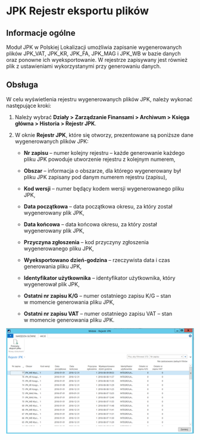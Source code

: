 # JPK Rejestr eksportu plików

## Informacje ogólne

Moduł JPK w Polskiej Lokalizacji umożliwia zapisanie wygenerowanych
plików JPK\_VAT, JPK\_KR, JPK\_FA, JPK\_MAG i JPK\_WB w bazie danych
oraz ponowne ich wyeksportowanie. W rejestrze zapisywany jest również
plik z ustawieniami wykorzystanymi przy generowaniu danych.

## Obsługa

W celu wyświetlenia rejestru wygenerowanych plików JPK, należy wykonać
następujące kroki:

1.  Należy wybrać **Działy \> Zarządzanie Finansami \> Archiwum \>
    Księga główna \> Historia \> Rejestr JPK**.

2.  W oknie **Rejestr JPK**, które się otworzy, prezentowane są poniższe
    dane wygenerowanych plików JPK:

    -   **Nr zapisu** – numer kolejny rejestru – każde generowanie
        każdego pliku JPK powoduje utworzenie rejestru z kolejnym
        numerem,

    -   **Obszar** – informacja o obszarze, dla którego wygenerowany
        był pliku JPK zapisany pod danym numerem rejestru (zapisu),

    -   **Kod wersji** – numer będący kodem wersji wygenerowanego pliku
        JPK,

    -   **Data początkowa** – data początkowa okresu, za który został
        wygenerowany plik JPK,

    -   **Data końcowa** – data końcowa okresu, za który został
        wygenerowany plik JPK,

    -   **Przyczyna zgłoszenia** – kod przyczyny zgłoszenia
        wygenerowanego pliku JPK,

    -   **Wyeksportowano dzień-godzina** – rzeczywista data i czas
        generowania pliku JPK,

    -   **Identyfikator użytkownika** – identyfikator użytkownika,
        który wygenerował plik JPK,

    -   **Ostatni nr zapisu K/G** – numer ostatniego zapisu K/G – stan
        w momencie generowania pliku JPK,

    -   **Ostatni nr zapisu VAT** – numer ostatniego zapisu VAT – stan
        w momencie generowania pliku JPK.

  ![](media/image516.png)